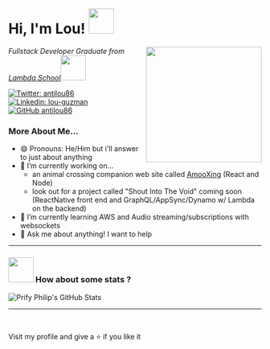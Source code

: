 <h1> Hi, I'm Lou! <img src="https://media.giphy.com/media/6NIC5qDsDC5uE/giphy.gif" width="50"></h1>
<img align='right' src="https://media.giphy.com/media/d9IfL7seBexHLct75B/giphy.gif" width="230">
<p><em>Fullstack Developer Graduate from <a href="https://lambdaschool.com/">Lambda School</a><img src="https://media.giphy.com/media/fYSnHlufseco8Fh93Z/giphy.gif" width="50"/></em></p>

[![Twitter: antilou86](https://img.shields.io/twitter/follow/antilou86?style=social)](https://twitter.com/antilou86) <br/>
[![Linkedin: lou-guzman](https://img.shields.io/badge/-louGuzman-blue?style=flat-square&logo=Linkedin&logoColor=white&link=https://www.linkedin.com/in/lou-guzman/)](https://www.linkedin.com/in/lou-guzman/) <br/>
[![GitHub antilou86](https://img.shields.io/github/followers/antilou86?label=follow&style=social)](https://github.com/antilou86) <br/>

### More About Me...
+ 😄 Pronouns: He/Him but i'll answer to just about anything
+ 🔭 I’m currently working on... 
  - an animal crossing companion web site called <a href="https://master.d3u1c7xm8qrvaq.amplifyapp.com/">AmooXing</a> (React and Node)
  - look out for a project called "Shout Into The Void" coming soon (ReactNative front end and GraphQL/AppSync/Dynamo w/ Lambda on the backend)
+ 🌱 I’m currently learning AWS and Audio streaming/subscriptions with websockets
+ 💬 Ask me about anything! I want to help

*****
### <img src="https://media.giphy.com/media/VgCDAzcKvsR6OM0uWg/giphy.gif" width="50"> How about some stats ?
![Prify Philip's GitHub Stats](https://github-readme-stats.vercel.app/api?username=antilou86&hide=["stars"]&show_icons=true)
*****
<br/>
<p>Visit my profile and give a ⭐️ if you like it</p> 
